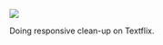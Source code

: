 ![](https://db-feed.s3.amazonaws.com/legacy/Screen_Shot_2019_07_15_at_10_32_44_AM-1563201230332.png)

Doing responsive clean-up on Textflix.
